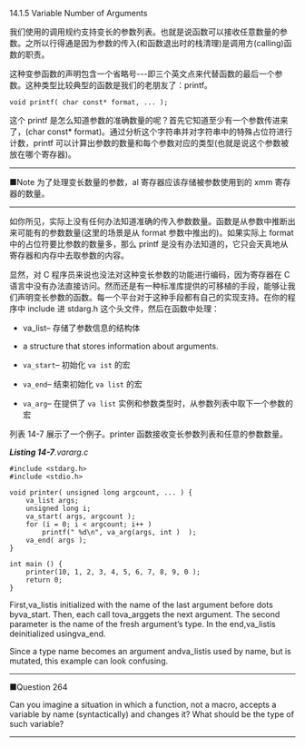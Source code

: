 14.1.5 Variable Number of Arguments

我们使用的调用规约支持变长的参数列表。也就是说函数可以接收任意数量的参数。之所以行得通是因为参数的传入\(和函数退出时的栈清理\)是调用方\(calling\)函数的职责。

这种变参函数的声明包含一个省略号---即三个英文点来代替函数的最后一个参数。这种类型比较典型的函数是我们的老朋友了：printf。

```
void printf( char const* format, ... );
```

这个 printf 是怎么知道参数的准确数量的呢？首先它知道至少有一个参数传进来了，\(char const\* format\)。通过分析这个字符串并对字符串中的特殊占位符进行计数，printf 可以计算出参数的数量和每个参数对应的类型\(也就是说这个参数被放在哪个寄存器\)。

---

 ■Note 为了处理变长数量的参数，al 寄存器应该存储被参数使用到的 xmm 寄存器的数量。

---

如你所见，实际上没有任何办法知道准确的传入参数数量。函数是从参数中推断出来可能有的参数数量\(这里的场景是从 format 参数中推出的\)。如果实际上 format 中的占位符要比参数的数量多，那么 printf 是没有办法知道的，它只会天真地从寄存器和内存中去取参数的内容。

显然，对 C 程序员来说也没法对这种变长参数的功能进行编码，因为寄存器在 C 语言中没有办法直接访问。然而还是有一种标准库提供的可移植的手段，能够让我们声明变长参数的函数。每一个平台对于这种手段都有自己的实现支持。在你的程序中 include 进 stdarg.h 这个头文件，然后在函数中处理：

* va\_list– 存储了参数信息的结构体
* a structure that stores information about arguments.

* `va_start`– 初始化  `va ist` 的宏

* `va_end`– 结束初始化 `va list` 的宏

* `va_arg`– 在提供了 `va list` 实例和参数类型时，从参数列表中取下一个参数的宏

列表 14-7 展示了一个例子。printer 函数接收变长参数列表和任意的参数数量。

_**Listing 14-7**.vararg.c_

```
#include <stdarg.h>
#include <stdio.h>

void printer( unsigned long argcount, ... ) {
    va_list args;
    unsigned long i;
    va_start( args, argcount );
    for (i = 0; i < argcount; i++ )
        printf(" %d\n", va_arg(args, int )  );
    va_end( args );
}

int main () {
    printer(10, 1, 2, 3, 4, 5, 6, 7, 8, 9, 0 );
    return 0;
}
```

First,va\_listis initialized with the name of the last argument before dots byva\_start. Then, each call tova\_arggets the next argument. The second parameter is the name of the fresh argument’s type. In the end,va\_listis deinitialized usingva\_end.

Since a type name becomes an argument andva\_listis used by name, but is mutated, this example can look confusing.

---

■Question 264 

Can you imagine a situation in which a function, not a macro, accepts a variable by name \(syntactically\) and changes it? What should be the type of such variable?

---



